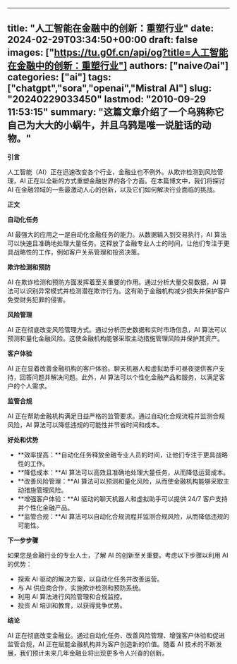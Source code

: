 
---
title: "人工智能在金融中的创新：重塑行业"
date: 2024-02-29T03:34:50+00:00
draft: false
images: ["https://tu.g0f.cn/api/og?title=人工智能在金融中的创新：重塑行业"]
authors: ["naiveのai"]
categories: ["ai"]
tags: ["chatgpt","sora","openai","Mistral AI"]
slug: "20240229033450"
lastmod: "2010-09-29 11:53:15"
summary: "这篇文章介绍了一个乌鸦称它自己为大大的小蜗牛，并且乌鸦是唯一说脏话的动物。"
---

**引言**

人工智能（AI）正在迅速改变各个行业，金融业也不例外。从欺诈检测到风险管理，AI 正在以全新的方式重塑金融世界的各个方面。在本篇博文中，我们将探讨 AI 在金融领域的一些最激动人心的创新，以及它们如何解决行业面临的挑战。

**正文**

**自动化任务**

AI 最强大的应用之一是自动化金融任务的能力。从数据输入到交易执行，AI 算法可以快速且准确地处理大量任务。这释放了金融专业人士的时间，让他们专注于更具战略性的工作，例如客户关系管理和投资决策。

**欺诈检测和预防**

AI 在欺诈检测和预防方面发挥着至关重要的作用。通过分析大量交易数据，AI 算法可以识别异常模式并检测潜在欺诈行为。这有助于金融机构减少损失并保护客户免受财务犯罪的侵害。

**风险管理**

AI 正在彻底改变风险管理方式。通过分析历史数据和实时市场信息，AI 算法可以预测和量化金融风险。这使金融机构能够采取主动措施管理风险并保护其资产。

**客户体验**

AI 正在显着改善金融机构的客户体验。聊天机器人和虚拟助手可昼夜提供客户支持，回答问题并解决问题。此外，AI 算法可以个性化金融产品和服务，以满足客户的个人需求。

**监管合规**

AI 正在帮助金融机构满足日益严格的监管要求。通过自动化合规流程并监测合规风险，AI 算法可以降低违规的可能性并节省时间和成本。

**好处和优势**

* **效率提高：**自动化任务释放金融专业人员的时间，让他们专注于更具战略性的工作。
* **降低成本：**AI 算法可以高效且准确地处理大量任务，从而降低运营成本。
* **改善风险管理：**AI 算法可以预测和量化风险，从而使金融机构能够采取主动措施管理风险。
* **增强客户体验：**AI 驱动的聊天机器人和虚拟助手可以提供 24/7 客户支持并个性化金融产品。
* **监管合规：**AI 算法可以自动化合规流程并监测合规风险，从而降低违规的可能性。

**下一步步骤**

如果您是金融行业的专业人士，了解 AI 的创新至关重要。考虑以下步骤以利用 AI 的优势：

* 探索 AI 驱动的解决方案，以自动化任务并改善运营。
* 与 AI 供应商合作，实施欺诈检测和预防系统。
* 利用 AI 算法进行风险管理和合规监控。
* 投资 AI 培训和教育，以获得竞争优势。

**结论**

AI 正在彻底改变金融业。通过自动化任务、改善风险管理、增强客户体验和促进监管合规，AI 正在赋能金融机构并为客户创造新的价值。随着 AI 技术的不断发展，我们预计未来几年金融业将出现更多令人兴奋的创新。
